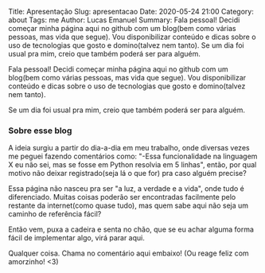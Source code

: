 Title: Apresentação 
Slug: apresentacao
Date: 2020-05-24 21:00
Category: about
Tags: me
Author: Lucas Emanuel
Summary: Fala pessoal! Decidi começar minha página aqui no github com um blog(bem como várias pessoas, mas vida que segue). Vou disponibilizar conteúdo e dicas sobre o uso de tecnologias que gosto e domino(talvez nem tanto). Se um dia foi usual pra mim, creio que também poderá ser para alguém.

Fala pessoal! Decidi começar minha página aqui no github com um blog(bem como várias pessoas, mas vida que segue). Vou disponibilizar conteúdo e dicas sobre o uso de tecnologias que gosto e domino(talvez nem tanto).

Se um dia foi usual pra mim, creio que também poderá ser para alguém.

### Sobre esse blog

A ideia surgiu a partir do dia-a-dia em meu trabalho, onde diversas vezes me peguei fazendo comentários como: "-Essa funcionalidade na linguagem X eu não sei, mas se fosse em Python resolvia em 5 linhas", então, por qual motivo não deixar registrado(seja lá o que for) pra caso alguém precise?

Essa página não nasceu pra ser "a luz, a verdade e a vida", onde tudo é diferenciado. Muitas coisas poderão ser encontradas facilmente pelo restante da internet(como quase tudo), mas quem sabe aqui não seja um caminho de referência fácil? 

Então vem, puxa a cadeira e senta no chão, que se eu achar alguma forma fácil de implementar algo, virá parar aqui.


Qualquer coisa. Chama no comentário aqui embaixo! (Ou reage feliz com amorzinho! <3)